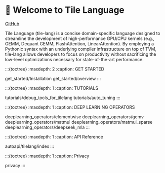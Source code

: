 # 👋 Welcome to Tile Language

[GitHub](https://github.com/tile-ai/tilelang)

Tile Language (tile-lang) is a concise domain-specific language designed to streamline 
the development of high-performance GPU/CPU kernels (e.g., GEMM, Dequant GEMM, FlashAttention, LinearAttention). 
By employing a Pythonic syntax with an underlying compiler infrastructure on top of TVM, 
tile-lang allows developers to focus on productivity without sacrificing the 
low-level optimizations necessary for state-of-the-art performance.

:::{toctree}
:maxdepth: 2
:caption: GET STARTED

get_started/Installation
get_started/overview
:::


:::{toctree}
:maxdepth: 1
:caption: TUTORIALS

tutorials/debug_tools_for_tilelang
tutorials/auto_tuning
:::

:::{toctree}
:maxdepth: 1
:caption: DEEP LEARNING OPERATORS

deeplearning_operators/elementwise
deeplearning_operators/gemv
deeplearning_operators/matmul
deeplearning_operators/matmul_sparse
deeplearning_operators/deepseek_mla
:::

:::{toctree}
:maxdepth: 1
:caption: API Reference

autoapi/tilelang/index
:::

:::{toctree}
:maxdepth: 1
:caption: Privacy

privacy
:::